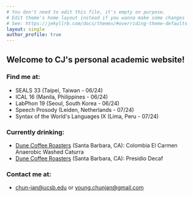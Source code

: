 ```yaml
---
# You don't need to edit this file, it's empty on purpose.
# Edit theme's home layout instead if you wanna make some changes
# See: https://jekyllrb.com/docs/themes/#overriding-theme-defaults
layout: single
author_profile: true
---
```


## Welcome to CJ's personal academic website!

### Find me at:
- SEALS 33 (Taipei, Taiwan - 06/24)
- ICAL 16 (Manila, Philippines - 06/24)
- LabPhon 19 (Seoul, South Korea - 06/24)
- Speech Prosody (Leiden, Netherlands - 07/24)
- Syntax of the World's Languages IX (Lima, Peru - 07/24)

### Currently drinking:
- [Dune Coffee Roasters](https://www.dunecoffee.com/) (Santa Barbara, CA): Colombia El Carmen Anaerobic Washed Caturra
- [Dune Coffee Roasters](https://www.dunecoffee.com/) (Santa Barbara, CA): Presidio Decaf

### Contact me at:
- <chun-jan@ucsb.edu> or <young.chunjan@gmail.com>
